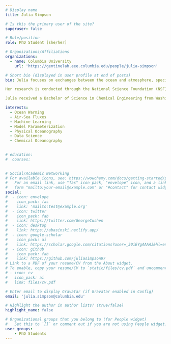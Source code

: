 ```yaml
---
# Display name
title: Julia Simpson

# Is this the primary user of the site?
superuser: false

# Role/position
role: PhD Student [she/her]

# Organizations/Affiliations
organizations:
  - name: Columbia University
    url: 'https://gentinelab.eee.columbia.edu/people/julia-simpson'

# Short bio (displayed in user profile at end of posts)
bio: Julia focuses on exchanges between the ocean and atmosphere, specifically examining ocean heat uptake. She uses machine learning to leverage in situ observations, remote sensing, and climate models to improve parameterizations of air-sea fluxes of heat and momentum. 

Her research is conducted through the National Science Foundation (NSF)-funded Science and Technology Center, Learning the Earth with Artificial Intelligence and Physics (LEAP). She is co-advised by Dr. Pierre Gentine (from Columbia University’s Department of Earth and Environmental Engineering) and Dr. Laure Zanna (a Professor of Mathematics and Atmosphere/Ocean Science at New York University), working in the Gentine Lab and Dr. Zanna’s Climate & Ocean Physics Group, respectively. 

Julia received a Bachelor of Science in Chemical Engineering from Washington University in St. Louis. She worked as an engineering consultant in process, energy, and environmental engineering for two years before starting a PhD at Columbia University in 2022. 

interests:
  - Ocean Warming
  - Air-Sea Fluxes
  - Machine Learning 
  - Model Parameterization
  - Physical Oceanography
  - Data Science
  - Chemical Oceanography
 

# education:
#  courses:
    

# Social/Academic Networking
# For available icons, see: https://wowchemy.com/docs/getting-started/page-builder/#icons
#   For an email link, use "fas" icon pack, "envelope" icon, and a link in the
#   form "mailto:your-email@example.com" or "#contact" for contact widget.
social:
#  - icon: envelope
#    icon_pack: fas
#    link: 'mailto:test@example.org'
#  - icon: twitter
#    icon_pack: fab
#    link: https://twitter.com/GeorgeCushen
#  - icon: desktop
#    link: https://abasinski.netlify.app/
#  - icon: google-scholar
#    icon_pack: ai
#    link: https://scholar.google.com/citations?user=_30iEYgAAAAJ&hl=en&oi=ao
#  - icon: github
#    icon_pack: fab
#    link: https://github.com/juliasimpson97
# Link to a PDF of your resume/CV from the About widget.
# To enable, copy your resume/CV to `static/files/cv.pdf` and uncomment the lines below.
# - icon: cv
#   icon_pack: ai
#   link: files/cv.pdf

# Enter email to display Gravatar (if Gravatar enabled in Config)
email: 'julia.simpson@columbia.edu'

# Highlight the author in author lists? (true/false)
highlight_name: false

# Organizational groups that you belong to (for People widget)
#   Set this to `[]` or comment out if you are not using People widget.
user_groups:
    - PhD Students
---
```


